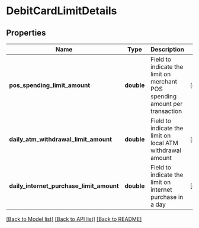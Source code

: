 # DebitCardLimitDetails

## Properties
Name | Type | Description | Notes
------------ | ------------- | ------------- | -------------
**pos_spending_limit_amount** | **double** | Field to indicate the limit on merchant POS spending amount per transaction | [optional] 
**daily_atm_withdrawal_limit_amount** | **double** | Field to indicate the limit on local ATM withdrawal amount | [optional] 
**daily_internet_purchase_limit_amount** | **double** | Field to indicate the limit on internet purchase  in a day | [optional] 

[[Back to Model list]](../../README.md#documentation-for-models) [[Back to API list]](../../README.md#documentation-for-api-endpoints) [[Back to README]](../../README.md)


